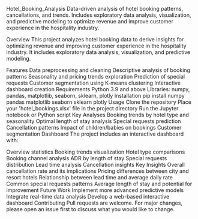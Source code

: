 Hotel_Booking_Analysis
Data-driven analysis of hotel booking patterns, cancellations, and trends. Includes exploratory data analysis, visualization, and predictive modeling to optimize revenue and improve customer experience in the hospitality industry.

Overview
This project analyzes hotel booking data to derive insights for optimizing revenue and improving customer experience in the hospitality industry. It includes exploratory data analysis, visualization, and predictive modeling.

Features
Data preprocessing and cleaning
Descriptive analysis of booking patterns
Seasonality and pricing trends exploration
Prediction of special requests
Customer segmentation using K-means clustering
Interactive dashboard creation
Requirements
Python 3.9 and above
Libraries: numpy, pandas, matplotlib, seaborn, sklearn, plotly
Installation
pip install numpy pandas matplotlib seaborn sklearn plotly
Usage
Clone the repository
Place your 'hotel_bookings.xlsx' file in the project directory
Run the Jupyter notebook or Python script
Key Analyses
Booking trends by hotel type and seasonality
Optimal length of stay analysis
Special requests prediction
Cancellation patterns
Impact of children/babies on bookings
Customer segmentation
Dashboard
The project includes an interactive dashboard with:

Overview statistics
Booking trends visualization
Hotel type comparisons
Booking channel analysis
ADR by length of stay
Special requests distribution
Lead time analysis
Cancellation insights
Key Insights
Overall cancellation rate and its implications
Pricing differences between city and resort hotels
Relationship between lead time and average daily rate
Common special requests patterns
Average length of stay and potential for improvement
Future Work
Implement more advanced predictive models
Integrate real-time data analysis
Develop a web-based interactive dashboard
Contributing
Pull requests are welcome. For major changes, please open an issue first to discuss what you would like to change.
